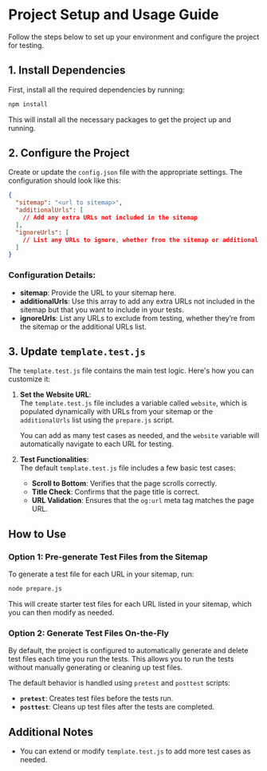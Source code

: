 # Project Setup and Usage Guide

Follow the steps below to set up your environment and configure the project for testing.

## 1. Install Dependencies

First, install all the required dependencies by running:

```bash
npm install
```

This will install all the necessary packages to get the project up and running.

## 2. Configure the Project

Create or update the `config.json` file with the appropriate settings. The configuration should look like this:

```json
{
  "sitemap": "<url to sitemap>",
  "additionalUrls": [
    // Add any extra URLs not included in the sitemap
  ],
  "ignoreUrls": [
    // List any URLs to ignore, whether from the sitemap or additional URLs
  ]
}
```

### Configuration Details:
- **sitemap**: Provide the URL to your sitemap here.
- **additionalUrls**: Use this array to add any extra URLs not included in the sitemap but that you want to include in your tests.
- **ignoreUrls**: List any URLs to exclude from testing, whether they’re from the sitemap or the additional URLs list.

## 3. Update `template.test.js`

The `template.test.js` file contains the main test logic. Here's how you can customize it:

1. **Set the Website URL**:  
   The `template.test.js` file includes a variable called `website`, which is populated dynamically with URLs from your sitemap or the `additionalUrls` list using the `prepare.js` script. 
   
   You can add as many test cases as needed, and the `website` variable will automatically navigate to each URL for testing.

2. **Test Functionalities**:  
   The default `template.test.js` file includes a few basic test cases:
   - **Scroll to Bottom**: Verifies that the page scrolls correctly.
   - **Title Check**: Confirms that the page title is correct.
   - **URL Validation**: Ensures that the `og:url` meta tag matches the page URL.

## How to Use

### Option 1: Pre-generate Test Files from the Sitemap

To generate a test file for each URL in your sitemap, run:

```bash
node prepare.js
```

This will create starter test files for each URL listed in your sitemap, which you can then modify as needed.

### Option 2: Generate Test Files On-the-Fly

By default, the project is configured to automatically generate and delete test files each time you run the tests. This allows you to run the tests without manually generating or cleaning up test files.

The default behavior is handled using `pretest` and `posttest` scripts:
- **`pretest`**: Creates test files before the tests run.
- **`posttest`**: Cleans up test files after the tests are completed.

## Additional Notes
- You can extend or modify `template.test.js` to add more test cases as needed.
